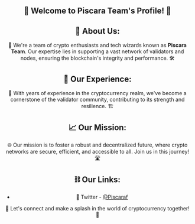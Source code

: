 
<section align=center>
    <h1>🌟 Welcome to Piscara Team's Profile! 🌟</h1>
</section>
    <section align=center>
        <h2>🚀 About Us:</h2>
        <p>🔧 We're a team of crypto enthusiasts and tech wizards known as <strong>Piscara Team</strong>. Our expertise lies in supporting a vast network of validators and nodes, ensuring the blockchain's integrity and performance. 🛠️</p>
    </section>
    <section align=center>
        <h2>👥 Our Experience:</h2>
        <p>💼 With years of experience in the cryptocurrency realm, we've become a cornerstone of the validator community, contributing to its strength and resilience. 🏗️</p>
    </section>
    <section align=center>
        <h2>📈 Our Mission:</h2>
        <p>🌐 Our mission is to foster a robust and decentralized future, where crypto networks are secure, efficient, and accessible to all. Join us in this journey! 🛣️</p>
    </section>
    <section align=center>
        <h2>⛓️ Our Links:</h2>
        <ul>
            <li>🦇 Twitter - <a href="https://x.com/Piscaraf">@Piscaraf</a></li>
        </ul>
    </section>
    <section align=center>
        <p>📢 Let's connect and make a splash in the world of cryptocurrency together! 🌊</p>
    </section>

